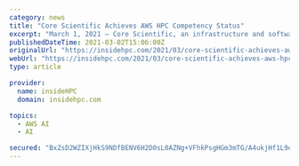 ```yaml
---
category: news
title: "Core Scientific Achieves AWS HPC Competency Status"
excerpt: "March 1, 2021 — Core Scientific, an infrastructure and software solutions provider for artificial intelligence and blockchain that is led by CEO Kevin Turner, the former COO of Microsoft, announced today that it has achieved Amazon Web Services (AWS ..."
publishedDateTime: 2021-03-02T15:06:00Z
originalUrl: "https://insidehpc.com/2021/03/core-scientific-achieves-aws-hpc-competency-status/"
webUrl: "https://insidehpc.com/2021/03/core-scientific-achieves-aws-hpc-competency-status/"
type: article

provider:
  name: insideHPC
  domain: insidehpc.com

topics:
  - AWS AI
  - AI

secured: "BxZsD2WZIXjHkS9NDfBENV6H2D0sL0AZNg+VFhkPsgHGm3mTG/A4ukjHf1L9eh98SZk5qWQ6kfkeQpgvwU1IjN+XCq88qzLZmfo/+esx2taiFHxSKznQTddlVUm62k1CTqLjorj59CgvX3uEr3ShnQMYFz6K+i77zGtwW8nkdSbkS8Lkf0Fs4snAwkHx+SP+JFlODUbY/y43znRIl9e5KglCCdlC1lKGqb07utIEF2mM37G/6TYetUh8n6IYyuwEsZNm3TMxqhYrk8rozgFgbrYEmzE8S4IGNHyckiaw7vF83WrcatS+xsRo9EU3CkrkltEhi9qzp9TNYAIuzfLM7jIEImsGXKf/c225fGWAvAE=;iRi3QfDylL7RocG6F5FP5A=="
---
```


